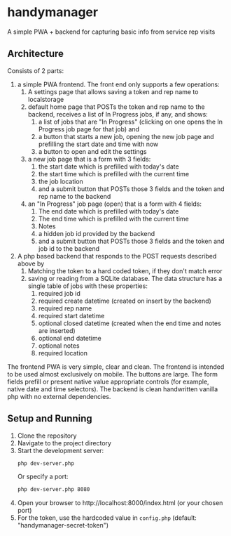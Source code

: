 # handymanager
A simple PWA + backend for capturing basic info from service rep visits

## Architecture

Consists of 2 parts:

1) a simple PWA frontend. The front end only supports a few operations:
   1) A settings page that allows saving a token and rep name to localstorage
   2) default home page that POSTs the token and rep name to the backend, receives a list of In Progress jobs, if any, and shows:
      1) a list of jobs that are "In Progress" (clicking on one opens the In Progress job page for that job) and
      2) a button that starts a new job, opening the new job page and prefilling the start date and time with now
      3) a button to open and edit the settings
   3) a new job page that is a form with 3 fields:
      1) the start date which is prefilled with today's date
      2) the start time which is prefilled with the current time
      3) the job location
      4) and a submit button that POSTs those 3 fields and the token and rep name to the backend
   4) an "In Progress" job page (open) that is a form with 4 fields:
      1) The end date which is prefilled with today's date
      2) The end time which is prefilled with the current time
      3) Notes
      4) a hidden job id provided by the backend
      5) and a submit button that POSTs those 3 fields and the token and job id to the backend
2) A php based backend that responds to the POST requests described above by
   1) Matching the token to a hard coded token, if they don't match error
   2) saving or reading from a SQLite database. The data structure has a single table of jobs with these properties:
      1) required job id
      2) required create datetime (created on insert by the backend)
      3) required rep name
      4) required start datetime
      5) optional closed datetime (created when the end time and notes are inserted)
      6) optional end datetime
      7) optional notes
      8) required location

The frontend PWA is very simple, clear and clean. The frontend is intended to be used almost exclusively on mobile. The buttons are large. The form fields prefill or present native value appropriate controls (for example, native date and time selectors). The backend is clean handwritten vanilla php with no external dependencies.

## Setup and Running

1. Clone the repository
2. Navigate to the project directory
3. Start the development server:
   ```bash
   php dev-server.php
   ```
   Or specify a port:
   ```bash
   php dev-server.php 8080
   ```
4. Open your browser to http://localhost:8000/index.html (or your chosen port)
5. For the token, use the hardcoded value in `config.php` (default: "handymanager-secret-token")